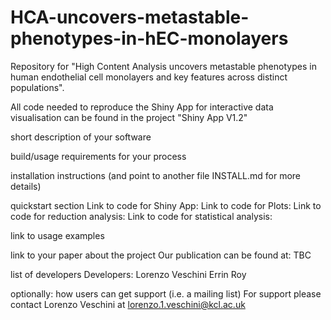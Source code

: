 # HCA-uncovers-metastable-phenotypes-in-hEC-monolayers

Repository for "High Content Analysis uncovers metastable phenotypes in human endothelial cell monolayers and key features across distinct populations".

All code needed to reproduce the Shiny App for interactive data visualisation can be found in the project "Shiny App V1.2"

short description of your software

build/usage requirements for your process

installation instructions (and point to another file INSTALL.md for more details)

quickstart section
Link to code for Shiny App: 
Link to code for Plots: 
Link to code for reduction analysis: 
Link to code for statistical analysis: 

link to usage examples

link to your paper about the project
Our publication can be found at: TBC 

list of developers
Developers:
Lorenzo Veschini
Errin Roy 

optionally: how users can get support (i.e. a mailing list)
For support please contact Lorenzo Veschini at lorenzo.1.veschini@kcl.ac.uk 
